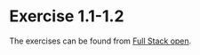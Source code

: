 # Exercise 1.1-1.2

The exercises can be found from [Full Stack open](https://fullstackopen.com/en/part1/introduction_to_react#exercises-1-1-1-2).